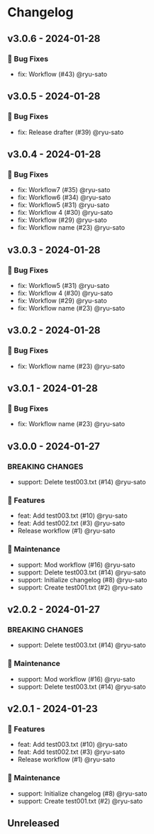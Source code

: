 # Changelog

## v3.0.6 - 2024-01-28

### 🐛 Bug Fixes

* fix: Workflow (#43) @ryu-sato

## v3.0.5 - 2024-01-28

### 🐛 Bug Fixes

* fix: Release drafter (#39) @ryu-sato

## v3.0.4 - 2024-01-28

### 🐛 Bug Fixes

* fix: Workflow7 (#35) @ryu-sato
* fix: Workflow6 (#34) @ryu-sato
* fix: Workflow5 (#31) @ryu-sato
* fix: Workflow 4 (#30) @ryu-sato
* fix: Workflow (#29) @ryu-sato
* fix: Workflow name (#23) @ryu-sato

## v3.0.3 - 2024-01-28

### 🐛 Bug Fixes

* fix: Workflow5 (#31) @ryu-sato
* fix: Workflow 4 (#30) @ryu-sato
* fix: Workflow (#29) @ryu-sato
* fix: Workflow name (#23) @ryu-sato

## v3.0.2 - 2024-01-28

### 🐛 Bug Fixes

* fix: Workflow name (#23) @ryu-sato

## v3.0.1 - 2024-01-28

### 🐛 Bug Fixes

* fix: Workflow name (#23) @ryu-sato

## v3.0.0 - 2024-01-27

### BREAKING CHANGES

* support: Delete test003.txt (#14) @ryu-sato

### 💎 Features

* feat: Add test003.txt (#10) @ryu-sato
* feat: Add test002.txt (#3) @ryu-sato
* Release workflow (#1) @ryu-sato

### 🧰 Maintenance

* support: Mod workflow (#16) @ryu-sato
* support: Delete test003.txt (#14) @ryu-sato
* support: Initialize changelog (#8) @ryu-sato
* support: Create test001.txt (#2) @ryu-sato

## v2.0.2 - 2024-01-27

### BREAKING CHANGES

* support: Delete test003.txt (#14) @ryu-sato

### 🧰 Maintenance

* support: Mod workflow (#16) @ryu-sato
* support: Delete test003.txt (#14) @ryu-sato

## v2.0.1 - 2024-01-23

### 💎 Features

* feat: Add test003.txt (#10) @ryu-sato
* feat: Add test002.txt (#3) @ryu-sato
* Release workflow (#1) @ryu-sato

### 🧰 Maintenance

* support: Initialize changelog (#8) @ryu-sato
* support: Create test001.txt (#2) @ryu-sato

## Unreleased
